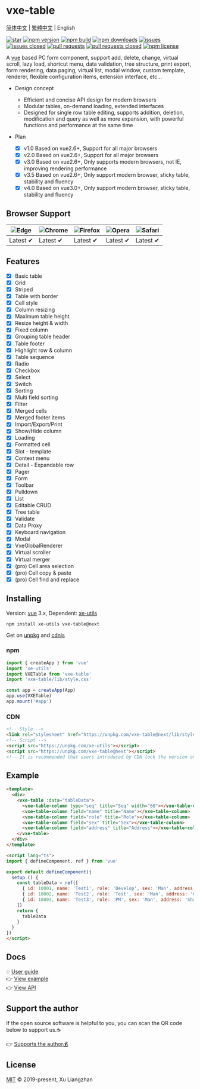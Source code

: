 # vxe-table

[简体中文](README.md) | [繁體中文](README.zh-TW.md) | English  

[![star](https://gitee.com/xuliangzhan_admin/vxe-table/badge/star.svg?theme=gvp)](https://gitee.com/xuliangzhan_admin/vxe-table/stargazers)
[![npm version](https://img.shields.io/npm/v/vxe-table.svg?style=flat-square)](https://www.npmjs.com/package/vxe-table)
[![npm build](https://travis-ci.com/x-extends/vxe-table.svg?branch=master)](https://travis-ci.com/x-extends/vxe-table)
[![npm downloads](https://img.shields.io/npm/dt/vxe-table.svg?style=flat-square)](https://npm-stat.com/charts.html?package=vxe-table)
[![issues](https://img.shields.io/github/issues/x-extends/vxe-table.svg)](https://github.com/x-extends/vxe-table/issues)
[![issues closed](https://img.shields.io/github/issues-closed/x-extends/vxe-table.svg)](https://github.com/x-extends/vxe-table/issues?q=is%3Aissue+is%3Aclosed)
[![pull requests](https://img.shields.io/github/issues-pr/x-extends/vxe-table.svg)](https://github.com/x-extends/vxe-table/pulls)
[![pull requests closed](https://img.shields.io/github/issues-pr-closed/x-extends/vxe-table.svg)](https://github.com/x-extends/vxe-table/pulls?q=is%3Apr+is%3Aclosed)
[![npm license](https://img.shields.io/github/license/mashape/apistatus.svg)](LICENSE)

A [vue](https://www.npmjs.com/package/vue) based PC form component, support add, delete, change, virtual scroll, lazy load, shortcut menu, data validation, tree structure, print export, form rendering, data paging, virtual list, modal window, custom template, renderer, flexible configuration items, extension interface, etc...

* Design concept
  * Efficient and concise API design for modern browsers
  * Modular tables, on-demand loading, extended interfaces
  * Designed for single row table editing, supports addition, deletion, modification and query as well as more expansion, with powerful functions and performance at the same time

* Plan
  * [x] v1.0 Based on vue2.6+, Support for all major browsers
  * [x] v2.0 Based on vue2.6+, Support for all major browsers
  * [x] v3.0 Based on vue2.6+, Only supports modern browsers, not IE, improving rendering performance
  * [x] v3.5 Based on vue2.6+, Only support modern browser, sticky table, stability and fluency
  * [x] v4.0 Based on vue3.0+, Only support modern browser, sticky table, stability and fluency

## Browser Support

![Edge](https://raw.github.com/alrra/browser-logos/master/src/edge/edge_48x48.png) | ![Chrome](https://raw.github.com/alrra/browser-logos/master/src/chrome/chrome_48x48.png) | ![Firefox](https://raw.github.com/alrra/browser-logos/master/src/firefox/firefox_48x48.png) | ![Opera](https://raw.github.com/alrra/browser-logos/master/src/opera/opera_48x48.png) | ![Safari](https://raw.github.com/alrra/browser-logos/master/src/safari/safari_48x48.png)
--- | --- | --- | --- | --- |
Latest ✔ | Latest ✔ | Latest ✔ | Latest ✔ | Latest ✔ |

## Features

* [x] Basic table
* [x] Grid
* [x] Striped
* [x] Table with border
* [x] Cell style
* [x] Column resizing
* [x] Maximum table height
* [x] Resize height & width
* [x] Fixed column
* [x] Grouping table header
* [x] Table footer
* [x] Highlight row & column
* [x] Table sequence
* [x] Radio
* [x] Checkbox
* [x] Select
* [x] Switch
* [x] Sorting
* [x] Multi field sorting
* [x] Filter
* [x] Merged cells
* [x] Merged footer items
* [x] Import/Export/Print
* [x] Show/Hide column
* [x] Loading
* [x] Formatted cell
* [x] Slot - template
* [x] Context menu
* [x] Detail - Expandable row
* [x] Pager
* [x] Form
* [x] Toolbar
* [x] Pulldown
* [x] List
* [x] Editable CRUD
* [x] Tree table
* [x] Validate
* [x] Data Proxy
* [x] Keyboard navigation
* [x] Modal
* [x] VxeGlobalRenderer
* [x] Virtual scroller
* [x] Virtual merger
* [x] (pro) Cell area selection
* [x] (pro) Cell copy & paste
* [x] (pro) Cell find and replace

## Installing

Version: [vue](https://www.npmjs.com/package/vue) 3.x, Dependent: [xe-utils](https://www.npmjs.com/package/xe-utils)

```shell
npm install xe-utils vxe-table@next
```

Get on [unpkg](https://unpkg.com/vxe-table/) and [cdnjs](https://cdn.jsdelivr.net/npm/vxe-table/)

### npm

```javascript
import { createApp } from 'vue'
import 'xe-utils'
import VXETable from 'vxe-table'
import 'vxe-table/lib/style.css'

const app = createApp(App)
app.use(VXETable)
app.mount('#app')
```

### CDN

```HTML
<!-- Style -->
<link rel="stylesheet" href="https://unpkg.com/vxe-table@next/lib/style.css">
<!-- Script -->
<script src="https://unpkg.com/xe-utils"></script>
<script src="https://unpkg.com/vxe-table@next"></script>
<!-- It is recommended that users introduced by CDN lock the version on the link address to avoid the impact of incompatible updates -->
```

## Example

```html
<template>
  <div>
    <vxe-table :data="tableData">
      <vxe-table-column type="seq" title="Seq" width="60"></vxe-table-column>
      <vxe-table-column field="name" title="Name"></vxe-table-column>
      <vxe-table-column field="role" title="Role"></vxe-table-column>
      <vxe-table-column field="sex" title="Sex"></vxe-table-column>
      <vxe-table-column field="address" title="Address"></vxe-table-column>
    </vxe-table>
  </div>
</template>

<script lang="ts">
import { defineComponent, ref } from 'vue'

export default defineComponent({
  setup () {
    const tableData = ref([
      { id: 10001, name: 'Test1', role: 'Develop', sex: 'Man', address: 'Shenzhen' },
      { id: 10002, name: 'Test2', role: 'Test', sex: 'Man', address: 'Guangzhou' },
      { id: 10003, name: 'Test3', role: 'PM', sex: 'Man', address: 'Shanghai' }
    ])
    return {
      tableData
    }
  }
})
</script>
```

## Docs

💡 [User guide](https://github.com/xuliangzhan/vxe-table-demo)  
👉 [View example](https://x-extends.github.io/vxe-table/#/table/base/basic)  
👉 [View API](https://x-extends.github.io/vxe-table/#/table/api)

## Support the author

If the open source software is helpful to you, you can scan the QR code below to support us.☕  

👉 [Supports the author💰](https://x-extends.github.io/vxe-table/#/donation/api)  

## License

[MIT](LICENSE) © 2019-present, Xu Liangzhan
